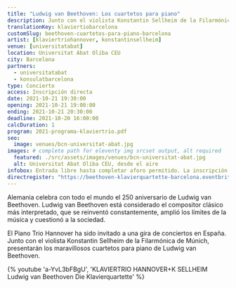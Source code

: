 ```yaml
---
title: "Ludwig van Beethoven: Los cuartetos para piano"
description: Junto con el violista Konstantin Sellheim de la Filarmónica de Múnich, el Trío de Piano de Hannover presenta los cuartetos para piano de Ludwig van Beethoven.
translationKey: klaviertiobarcelona
customSlug: beethoven-cuartetos-para-piano-barcelona
artist: [klaviertriohannover, konstantinsellheim]
venue: [universitatabat]
location: Universitat Abat Oliba CEU
city: Barcelona
partners:
  - universitatabat
  - konsulatbarcelona
type: Concierto
access: Inscripción directa
date: 2021-10-21 19:30:00
opening: 2021-10-21 19:00:00
ending: 2021-10-21 20:30:00
deadline: 2021-10-20 16:00:00
calcDuration: 1
program: 2021-programa-klaviertrio.pdf
seo:
  image: venues/bcn-universitat-abat.jpg
images: # complete path for eleventy img srcset output, alt required
  featured: ./src/assets/images/venues/bcn-universitat-abat.jpg
  alt: Universitat Abat Oliba CEU, desde el aire
infobox: Entrada libre hasta completar aforo permitido. La inscripción directa es posible a través del siguiente enlace.
directregister: "https://beethoven-klavierquartette-barcelona.eventbrite.es"
---
```


Alemania celebra con todo el mundo el 250 aniversario de Ludwig van Beethoven. Ludwig van Beethoven está considerado el compositor clásico más interpretado, que se reinventó constantemente, amplió los límites de la música y cuestionó a la sociedad.

El Piano Trio Hannover ha sido invitado a una gira de conciertos en España. Junto con el violista Konstantin Sellheim de la Filarmónica de Múnich, presentarán los maravillosos cuartetos para piano de Ludwig van Beethoven.

{% youtube 'a-YvL3bFBgU', 'KLAVIERTRIO HANNOVER+K SELLHEIM Ludwig van Beethoven Die Klavierquartette' %}
